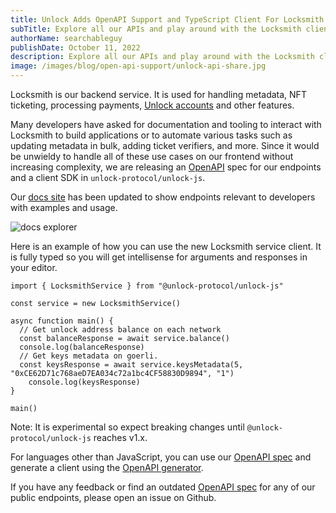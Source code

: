 ```yaml
---
title: Unlock Adds OpenAPI Support and TypeScript Client For Locksmith
subTitle: Explore all our APIs and play around with the Locksmith client
authorName: searchableguy
publishDate: October 11, 2022
description: Explore all our APIs and play around with the Locksmith client.
image: /images/blog/open-api-support/unlock-api-share.jpg
---
```


Locksmith is our backend service. It is used for handling metadata, NFT ticketing, processing payments, [Unlock accounts](https://docs.unlock-protocol.com/tools/sign-in-with-ethereum/unlock-accounts/) and other features. 

Many developers have asked for documentation and tooling to interact with Locksmith to build applications or to automate various tasks such as updating metadata in bulk, adding ticket verifiers, and more. Since it would be unwieldy to handle all of these use cases on our frontend without increasing complexity, we are releasing an [OpenAPI](https://www.openapis.org/) spec for our endpoints and a client SDK in `unlock-protocol/unlock-js`. 

Our [docs site](https://docs.unlock-protocol.com) has been updated to show endpoints relevant to developers with examples and usage.

![docs explorer](/images/blog/open-api-support/docs.png)

Here is an example of how you can use the new Locksmith service client. It is fully typed so you will get intellisense for arguments and responses in your editor.

```tsx
import { LocksmithService } from "@unlock-protocol/unlock-js"

const service = new LocksmithService()

async function main() {
  // Get unlock address balance on each network
  const balanceResponse = await service.balance()
  console.log(balanceResponse)
  // Get keys metadata on goerli. 
  const keysResponse = await service.keysMetadata(5, "0xCE62D71c768aeD7EA034c72a1bc4CF58830D9894", "1")
	console.log(keysResponse)
}

main()
```

Note: It is experimental so expect breaking changes until `@unlock-protocol/unlock-js` reaches v1.x.

For languages other than JavaScript, you can use our [OpenAPI spec](https://github.com/unlock-protocol/unlock/blob/master/packages/unlock-js/openapi.yml) and generate a client using the [OpenAPI generator](https://openapi-generator.tech/). 

If you have any feedback or find an outdated [OpenAPI spec](https://github.com/unlock-protocol/unlock/blob/master/packages/unlock-js/openapi.yml) for any of our public endpoints, please open an issue on Github.
